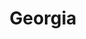 ---
title: "Georgia"
hashtag: georgia
borders:
  - Alabama
  - Atlantic Ocean
  - Florida
  - North Carolina
  - South Carolina
  - Tennessee
subdivision-of:
  - United States
tags:
  - State
  - United States
---